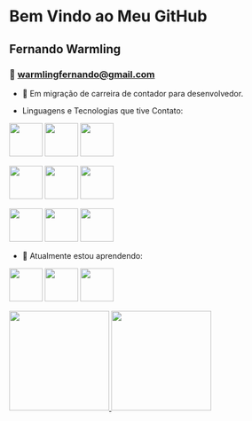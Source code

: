 # Bem Vindo ao Meu GitHub

## Fernando Warmling

### :e-mail: warmlingfernando@gmail.com

- 🔭 Em migração de carreira de contador para desenvolvedor.

- Linguagens e Tecnologias que tive Contato:

<img src="https://cdn.jsdelivr.net/gh/devicons/devicon@latest/icons/java/java-original-wordmark.svg" width = "60" />   <img src="https://cdn.jsdelivr.net/gh/devicons/devicon@latest/icons/javascript/javascript-original.svg" width="60" />   <img src="https://cdn.jsdelivr.net/gh/devicons/devicon@latest/icons/html5/html5-original-wordmark.svg" width= "60" />

<img src="https://cdn.jsdelivr.net/gh/devicons/devicon@latest/icons/css3/css3-original-wordmark.svg" width ="60" />   <img src="https://cdn.jsdelivr.net/gh/devicons/devicon@latest/icons/docker/docker-original-wordmark.svg" width ="60" />   <img src="https://cdn.jsdelivr.net/gh/devicons/devicon@latest/icons/github/github-original-wordmark.svg" width = "60" />

<img src="https://cdn.jsdelivr.net/gh/devicons/devicon@latest/icons/linux/linux-original.svg" width="60" />   <img src="https://cdn.jsdelivr.net/gh/devicons/devicon@latest/icons/mysql/mysql-original-wordmark.svg" width = "60" />   <img src="https://cdn.jsdelivr.net/gh/devicons/devicon@latest/icons/python/python-original-wordmark.svg" width ="60" />
        
     
- 🌱 Atualmente estou aprendendo:

<img src="https://cdn.jsdelivr.net/gh/devicons/devicon@latest/icons/docker/docker-original-wordmark.svg" width="60" />   <img src="https://cdn.jsdelivr.net/gh/devicons/devicon@latest/icons/php/php-original.svg" width = "60"/>   <img src="https://cdn.jsdelivr.net/gh/devicons/devicon@latest/icons/bootstrap/bootstrap-original-wordmark.svg" width="60"/>            

          
          
          
          

  

<div> 
 <a href="https://github.com/fernandowarmling"> 
 <img height="180em" src="https://github-readme-stats.vercel.app/api/top-langs/?username=fernandowarmling&layout=compact&langs_count=7&theme=dracula"/> 
 <img height="180em" src="https://github-readme-stats.vercel.app/api?username=fernandowarmling&show_icons=true&theme=dracula&include_all_commits=true&count_private=true"/> 
   </div>
